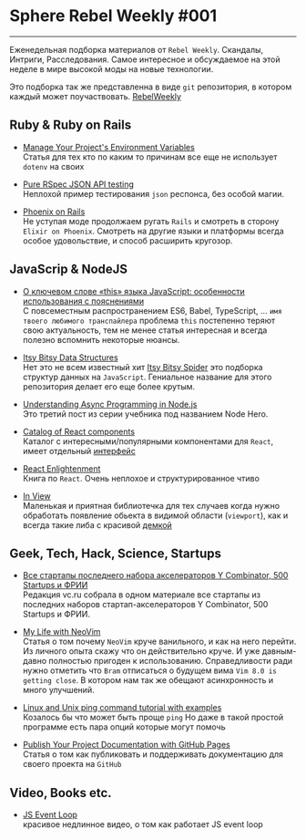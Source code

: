 
# Sphere Rebel Weekly #001
----

Еженедельная подборка материалов от `Rebel Weekly`. Скандалы, Интриги, Расследования.
Самое интересное и обсуждаемое на этой неделе в мире высокой моды на новые технологии.

Это подборка так же представленна в виде `git` репозитория, в котором каждый может
поучаствовать. [RebelWeekly](https://github.com/SphereSoftware/weekly)

## Ruby & Ruby on Rails

* [Manage Your Project's Environment Variables](https://juanitofatas.com/blog/2016/08/28/manage_your_project_s_environment_variables)
<br /> Статья для тех кто по каким то причинам все еще не использует `dotenv` на своих

* [Pure RSpec JSON API testing](http://www.eq8.eu/blogs/30-native-rspec-json-api-testing)
<br /> Неплохой пример тестирования `json` респонса, без особой магии.

* [Phoenix on Rails](http://cloudless.studio/articles/25-phoenix-vs-rails-views-and-helpers)
<br /> Не уступая моде продолжаем ругать `Rails` и смотреть в сторону `Elixir on Phoenix`.
Смотреть на другие языки и платформы всегда особое удовольствие, и способ расширить кругозор.

## JavaScrip & NodeJS

* [О ключевом слове «this» языка JavaScript: особенности использования с пояснениями](https://tproger.ru/translations/javascript-this-keyword)
<br /> C повсеместным распространением ES6, Babel, TypeScript, ... `имя твоего любимого
транспайлера`  проблема `this` постепенно теряют свою актуальность, тем не менее статья
интересная и всегда полезно вспомнить некоторые нюансы.

* [Itsy Bitsy Data Structures](https://github.com/thejameskyle/itsy-bitsy-data-structures)
<br /> Нет это не всем известный хит [Itsy Bitsy
Spider](https://www.youtube.com/watch?v=p77hQrdjPVk) это подборка структур данных на
`JavaScript`. Гениальное название для этого репозитория делает его еще более крутым.

* [Understanding Async Programming in Node.js](https://blog.risingstack.com/node-hero-async-programming-in-node-js/)
<br /> Это третий пост из серии учебника под названием Node Hero.

* [Catalog of React components](https://github.com/brillout/awesome-react-components)
<br /> Каталог с интересными/популярными компонентами для `React`, имеет отдельный
[интерфейс](http://devarchy.com/react-components)

* [React Enlightenment](http://www.reactenlightenment.com)
<br /> Книга по `React`. Очень неплохое и структурированное чтиво

* [In View](https://github.com/camwiegert/in-view)
<br /> Маленькая и приятная библиотечка для тех случаев когда нужно обработать появление
обьекта в видимой области (`viewport`), как и всегда такие либа с красивой
[демкой](https://camwiegert.github.io/in-view)

## Geek, Tech, Hack, Science, Startups

* [Все стартапы последнего набора акселераторов Y Combinator, 500 Startups и ФРИИ](https://vc.ru/p/yc-500s-frii-2016)
<br/>Редакция vc.ru собрала в одном материале все стартапы из последних наборов
стартап-акселераторов Y Combinator, 500 Startups и ФРИИ.

* [My Life with NeoVim](https://robots.thoughtbot.com/my-life-with-neovim)
<br /> Статья о том почему `NeoVim` круче ванильного, и как на него перейти. Из личного
опыта скажу что он действительно круче. И уже давным-давно полностью пригоден к
использованию. Справедливости ради нужно отметить что `Bram` отписаться о будущем вима `Vim
8.0 is getting close`.  В котором нам так же обещают асинхронность и много улучшений.

* [Linux and Unix ping command tutorial with examples](https://shapeshed.com/unix-ping)
<br /> Козалось бы что может быть проще `ping` Но даже в такой простой программе есть пара
опций которые могут помочь

* [Publish Your Project Documentation with GitHub Pages](https://github.com/blog/2233-publish-your-project-documentation-with-github-pages)
<br /> Статья о том как публиковать и поддерживать документацию для своего проекта на `GitHub`

## Video, Books etc.

* [JS Event Loop](https://www.youtube.com/watch?v=8aGhZQkoFbQ)
<br /> красивое недлинное видео, о том как работает JS event loop
